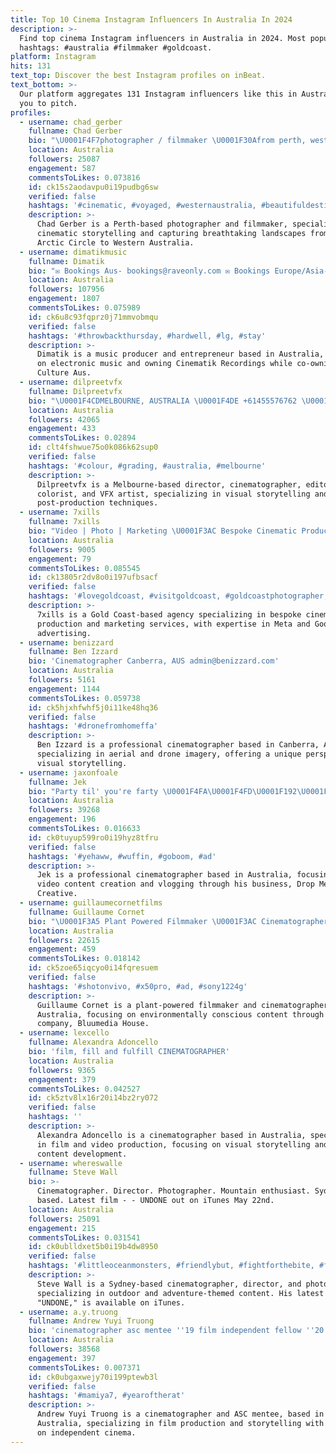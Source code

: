 ```yaml
---
title: Top 10 Cinema Instagram Influencers In Australia In 2024
description: >-
  Find top cinema Instagram influencers in Australia in 2024. Most popular
  hashtags: #australia #filmmaker #goldcoast.
platform: Instagram
hits: 131
text_top: Discover the best Instagram profiles on inBeat.
text_bottom: >-
  Our platform aggregates 131 Instagram influencers like this in Australia for
  you to pitch.
profiles:
  - username: chad_gerber
    fullname: Chad Gerber
    bio: "\U0001F4F7photographer / filmmaker \U0001F30Afrom perth, western australia ✉️chad.gerber@hotmail.com \U0001F4FD️new cinematic arctic circle film link below"
    location: Australia
    followers: 25087
    engagement: 587
    commentsToLikes: 0.073816
    id: ck15s2aodavpu0i19pudbg6sw
    verified: false
    hashtags: '#cinematic, #voyaged, #westernaustralia, #beautifuldestinations'
    description: >-
      Chad Gerber is a Perth-based photographer and filmmaker, specializing in
      cinematic storytelling and capturing breathtaking landscapes from the
      Arctic Circle to Western Australia.
  - username: dimatikmusic
    fullname: Dimatik
    bio: "✉️ Bookings Aus- bookings@raveonly.com ✉️ Bookings Europe/Asia- yap@yap-agency.com \U0001F3B6 Owner of @cinematikrecordings \U0001F389 Co-Owner of @culture_aus"
    location: Australia
    followers: 107956
    engagement: 1807
    commentsToLikes: 0.075989
    id: ck6u8c93fqprz0j71mmvobmqu
    verified: false
    hashtags: '#throwbackthursday, #hardwell, #lg, #stay'
    description: >-
      Dimatik is a music producer and entrepreneur based in Australia, focusing
      on electronic music and owning Cinematik Recordings while co-owning
      Culture Aus.
  - username: dilpreetvfx
    fullname: Dilpreetvfx
    bio: "\U0001F4CDMELBOURNE, AUSTRALIA \U0001F4DE +61455576762 \U0001F30D available worldwide Director / cinematographer / editor / colourist / VFX artist Dilpreetvfx x @rupanbal"
    location: Australia
    followers: 42065
    engagement: 433
    commentsToLikes: 0.02894
    id: clt4fshwue75o0k086k62sup0
    verified: false
    hashtags: '#colour, #grading, #australia, #melbourne'
    description: >-
      Dilpreetvfx is a Melbourne-based director, cinematographer, editor,
      colorist, and VFX artist, specializing in visual storytelling and
      post-production techniques.
  - username: 7xills
    fullname: 7xills
    bio: "Video | Photo | Marketing \U0001F3AC Bespoke Cinematic Production. \U0001F5A5️ Meta & Google Ad Specialists. \U0001F4CD Gold Coast local agency."
    location: Australia
    followers: 9005
    engagement: 79
    commentsToLikes: 0.085545
    id: ck13805r2dv8o0i197ufbsacf
    verified: false
    hashtags: '#lovegoldcoast, #visitgoldcoast, #goldcoastphotographer, #mediaagency'
    description: >-
      7xills is a Gold Coast-based agency specializing in bespoke cinematic
      production and marketing services, with expertise in Meta and Google
      advertising.
  - username: benizzard
    fullname: Ben Izzard
    bio: 'Cinematographer Canberra, AUS admin@benizzard.com'
    location: Australia
    followers: 5161
    engagement: 1144
    commentsToLikes: 0.059738
    id: ck5hjxhfwhf5j0i11ke48hq36
    verified: false
    hashtags: '#dronefromhomeffa'
    description: >-
      Ben Izzard is a professional cinematographer based in Canberra, Australia,
      specializing in aerial and drone imagery, offering a unique perspective on
      visual storytelling.
  - username: jaxonfoale
    fullname: Jek
    bio: "Party til' you're farty \U0001F4FA\U0001F4FD\U0001F192\U0001F1E6\U0001F1FA Cinematographer\U0001F4CDPerth/Goldcoast. Business: @dropmediacreative New Vlog¥¥"
    location: Australia
    followers: 39268
    engagement: 196
    commentsToLikes: 0.016633
    id: ck0tuyup599ro0i19hyz8tfru
    verified: false
    hashtags: '#yehaww, #wuffin, #goboom, #ad'
    description: >-
      Jek is a professional cinematographer based in Australia, focusing on
      video content creation and vlogging through his business, Drop Media
      Creative.
  - username: guillaumecornetfilms
    fullname: Guillaume Cornet
    bio: "\U0001F3A5 Plant Powered Filmmaker \U0001F3AC Cinematographer and founder @bluumediahouse \U0001F4CDCurrently creating on the Gold Coast w/ @emmaceolin"
    location: Australia
    followers: 22615
    engagement: 459
    commentsToLikes: 0.018142
    id: ck5zoe65iqcyo0i14fqresuem
    verified: false
    hashtags: '#shotonvivo, #x50pro, #ad, #sony1224g'
    description: >-
      Guillaume Cornet is a plant-powered filmmaker and cinematographer based in
      Australia, focusing on environmentally conscious content through his
      company, Bluumedia House.
  - username: lexcello
    fullname: Alexandra Adoncello
    bio: 'film, fill and fulfill CINEMATOGRAPHER'
    location: Australia
    followers: 9365
    engagement: 379
    commentsToLikes: 0.042527
    id: ck5ztv8lx16r20i14bz2ry072
    verified: false
    hashtags: ''
    description: >-
      Alexandra Adoncello is a cinematographer based in Australia, specializing
      in film and video production, focusing on visual storytelling and creative
      content development.
  - username: whereswalle
    fullname: Steve Wall
    bio: >-
      Cinematographer. Director. Photographer. Mountain enthusiast. Sydney
      based. Latest film - - UNDONE out on iTunes May 22nd.
    location: Australia
    followers: 25091
    engagement: 215
    commentsToLikes: 0.031541
    id: ck0ublldxet5b0i19b4dw8950
    verified: false
    hashtags: '#littleoceanmonsters, #friendlybut, #fightforthebite, #framies'
    description: >-
      Steve Wall is a Sydney-based cinematographer, director, and photographer,
      specializing in outdoor and adventure-themed content. His latest film,
      "UNDONE," is available on iTunes.
  - username: a.y.truong
    fullname: Andrew Yuyi Truong
    bio: 'cinematographer asc mentee ''19 film independent fellow ''20 los angeles, ca'
    location: Australia
    followers: 38568
    engagement: 397
    commentsToLikes: 0.007371
    id: ck0ubgaxwejy70i199ptewb3l
    verified: false
    hashtags: '#mamiya7, #yearoftherat'
    description: >-
      Andrew Yuyi Truong is a cinematographer and ASC mentee, based in
      Australia, specializing in film production and storytelling with a focus
      on independent cinema.
---
```


